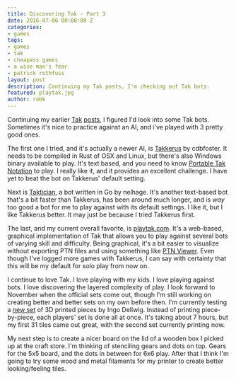 ```yaml
---
title: Discovering Tak - Part 3
date: 2016-07-06 00:00:00 Z
categories:
- games
tags:
- games
- tak
- cheapass games
- a wise man's fear
- patrick rothfuss
layout: post
description: Continuing my Tak posts, I'm checking out Tak bots.
featured: playtak.jpg
author: robk
---
```


Continuing my earlier [Tak](http://pawnsperspective.com/Discovering-Tak/) [posts](http://pawnsperspective.com/Discovering-Tak-Part-2/), I figured I'd look into some Tak bots. Sometimes it's nice to practice against an AI, and i've played with 3 pretty good ones.

The first one I tried, and it's actually a newer AI, is [Takkerus](https://github.com/cdbfoster/takkerus) by cdbfoster. It needs to be compiled in Rust of OSX and Linux, but there's also Windows binary available to play. It's text based, and you need to know [Portable Tak Notation](https://www.reddit.com/r/Tak/wiki/portable_tak_notation) to play. I really like it, and it provides an excellent challenge. I have yet to beat the bot on Takkerus' default setting.

Next is [Taktician](https://github.com/nelhage/taktician), a bot written in Go by nelhage. It's another text-based bot that's a bit faster than Takkerus, has been around much longer, and is *way* too good a bot for me to play against with its default settings. I like it, but I like Takkerus better. It may just be because I tried Takkerus first.

The last, and my current overall favorite, is [playtak.com](http://playtak.com). It's a web-based, graphical implementation of Tak that allows you to play against several bots of varying skill and difficulty. Being graphical, it's a bit easier to visualize without exporting PTN files and using something like [PTN Viewer](https://jsfiddle.net/bwochinski/043hpzwu/embedded/result/). Even though I've logged more games with Takkerus, I can say with certainty that this will be my default for solo play from now on.

I continue to love Tak. I love playing with my kids. I love playing against bots. I love discovering the layered complexity of play. I look forward to November when the official sets come out, though I'm still working on creating better and better sets on my own before then. I'm currently testing a [new set](http://www.thingiverse.com/thing:1546860) of 3D printed pieces by Ingo Dellwig. Instead of printing piece-by-piece, each players' set is done all at once. It's taking about 7 hours, but my first 31 tiles came out great, with the second set currently printing now.

My next step is to create a nicer board on the lid of a wooden box I picked up at the craft store. I'm thinking of stenciling gears and dots on top. Gears for the 5x5 board, and the dots in between for 6x6 play. After that I think I'm going to try some wood and metal filaments for my printer to create better looking/feeling tiles.
